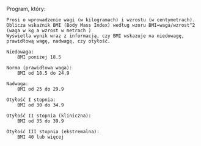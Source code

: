 ﻿Program, który:

    Prosi o wprowadzenie wagi (w kilogramach) i wzrostu (w centymetrach).
    Oblicza wskaźnik BMI (Body Mass Index) według wzoru BMI=waga/wzrost^2 (waga w kg a wzrost w metrach )
    Wyświetla wynik wraz z informacją, czy BMI wskazuje na niedowagę, prawidłową wagę, nadwagę, czy otyłość.

    Niedowaga:
        BMI poniżej 18.5

    Norma (prawidłowa waga):
        BMI od 18.5 do 24.9

    Nadwaga:
        BMI od 25 do 29.9

    Otyłość I stopnia:
        BMI od 30 do 34.9

    Otyłość II stopnia (kliniczna):
        BMI od 35 do 39.9

    Otyłość III stopnia (ekstremalna):
        BMI 40 lub więcej